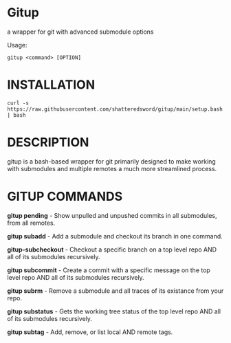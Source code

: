 # Gitup
a wrapper for git with advanced submodule options

Usage:

`gitup <command> [OPTION]`

# INSTALLATION
`curl -s https://raw.githubusercontent.com/shatteredsword/gitup/main/setup.bash | bash`

# DESCRIPTION

gitup is a bash-based wrapper for git primarily designed to make working with 
submodules and multiple remotes a much more streamlined process.

# GITUP COMMANDS
	
**gitup pending** - Show unpulled and unpushed commits in all submodules, from all remotes.

**gitup subadd** - Add a submodule and checkout its branch in one command.

**gitup-subcheckout** - Checkout a specific branch on a top level repo AND all of its submodules recursively.

**gitup subcommit** - Create a commit with a specific message on the top level repo AND all of its submodules recursively.

**gitup subrm** - Remove a submodule and all traces of its existance from your repo.

**gitup substatus** - Gets the working tree status of the top level repo AND all of its submodules recursively.

**gitup subtag** - Add, remove, or list local AND remote tags.